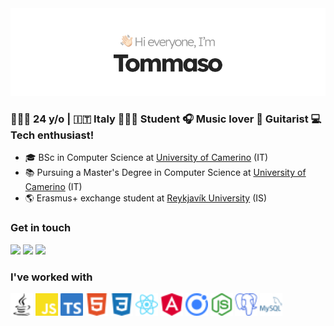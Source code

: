<img src="images/readme_banner.png">

### 👨🏻‍💻 24 y/o  |   🇮🇹 Italy  👨🏻‍🎓 Student 🎧 Music lover  🎸 Guitarist  💻 Tech enthusiast!

<!-- ### At the moment I'm -->
- 🎓 BSc in Computer Science at [University of Camerino](http://www.unicam.it/) (IT)
- 📚 Pursuing a Master's Degree in Computer Science at [University of Camerino](http://www.unicam.it/) (IT)
- 🌎 Erasmus+ exchange student at [Reykjavík University](https://en.ru.is) (IS)


### Get in touch
<!-- [<img alt="Instagram" src="images/icons/instagram.svg" width="32" height="32"/>][instagram] [<img alt="Facebook" src="images/icons/facebook.svg" width="32" height="32"/>][facebook] -->
[![](https://img.shields.io/badge/-LinkedIn-0077B5?style=for-the-badge&logo=Linkedin&logoColor=white&color=0077b5)][linkedin]
[![](https://img.shields.io/badge/-Instagram-0077B5?style=for-the-badge&logo=Instagram&logoColor=white&color=AC4142)][instagram]
[![](https://img.shields.io/badge/-Facebook-0077B5?style=for-the-badge&logo=Facebook&logoColor=white&color=4867aa)][facebook]

### I've worked with
<p float="left">
  <img src="images/icons/png/java.png" width="36" height="36"/>
  <img src="images/icons/png/javascript.png" width="36" height="36"/>
  <img src="images/icons/png/typescript.png" width="36" height="36"/>
  <img src="images/icons/png/html5.png" width="36" height="36"/>
  <img src="images/icons/png/css3.png" width="36" height="36"/>
  <img src="images/icons/png/react.png" width="36" height="36"/>
  <img src="images/icons/png/angular.png" width="36" height="36"/>
  <img src="images/icons/png/ionic.png" width="36" height="36"/>
  <img src="images/icons/png/nodedotjs.png" width="36" height="36"/>
  <img src="images/icons/png/postgresql.png" width="36" height="36"/>
  <img src="images/icons/png/mysql.png" width="36" height="36"/>
</p>

[instagram]: https://www.instagram.com/tommaso.catervi/
[facebook]: https://www.facebook.com/tommaso.catervi/
[linkedin]: https://www.linkedin.com/in/tommasocatervi/
